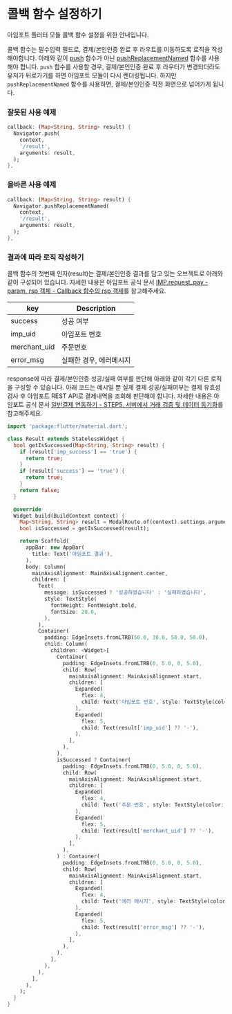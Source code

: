 # 콜백 함수 설정하기
아임포트 플러터 모듈 콜백 함수 설정을 위한 안내입니다.

콜백 함수는 필수입력 필드로, 결제/본인인증 완료 후 라우트를 이동하도록 로직을 작성해야합니다. 아래와 같이 [push](https://api.flutter.dev/flutter/widgets/Navigator/push.html) 함수가 아닌 [pushReplacementNamed](https://api.flutter.dev/flutter/widgets/Navigator/pushReplacementNamed.html) 함수를 사용해야 합니다.
`push` 함수를 사용할 경우, 결제/본인인증 완료 후 라우터가 변경되더라도 유저가 뒤로가기를 하면 아임포트 모듈이 다시 렌더링됩니다. 하지만 `pushReplacementNamed` 함수를 사용하면, 결제/본인인증 직전 화면으로 넘어가게 됩니다.

### 잘못된 사용 예제
```dart
callback: (Map<String, String> result) {
  Navigator.push(
    context,
    '/result',
    arguments: result,
  );
},
```

### 올바른 사용 예제
```dart
callback: (Map<String, String> result) {
  Navigator.pushReplacementNamed(
    context,
    '/result',
    arguments: result,
  );
},
```

### 결과에 따라 로직 작성하기
콜백 함수의 첫번째 인자(result)는 결제/본인인증 결과를 담고 있는 오브젝트로 아래와 같이 구성되어 있습니다. 자세한 내용은 아임포트 공식 문서 [IMP.request_pay - param, rsp 객체 - Callback 함수의 rsp 객제](https://docs.iamport.kr/tech/imp#callback)를 참고해주세요.

| key           |  Description       | 
| ------------- | ------------------ | 
| success       | 성공 여부            |
| imp_uid       | 아임포트 번호         |
| merchant_uid  | 주문번호             |
| error_msg     | 실패한 경우, 에러메시지  |

response에 따라 결제/본인인증 성공/실패 여부를 판단해 아래와 같이 각기 다른 로직을 구성할 수 있습니다. 아래 코드는 예시일 뿐 실제 결제 성공/실패여부는 결제 유효성 검사 후 아임포트 REST API로 결제내역을 조회해 판단해야 합니다. 자세한 내용은 아임포트 공식 문서 [일반결제 연동하기 - STEP5. 서버에서 거래 검증 및 데이터 동기화](https://docs.iamport.kr/implementation/payment#server-side-logic)를 참고해주세요.

```dart
import 'package:flutter/material.dart';

class Result extends StatelessWidget {
  bool getIsSuccessed(Map<String, String> result) {
    if (result['imp_success'] == 'true') {
      return true;
    }
    if (result['success'] == 'true') {
      return true;
    }
    return false;
  }

  @override
  Widget build(BuildContext context) {
    Map<String, String> result = ModalRoute.of(context).settings.arguments;
    bool isSuccessed = getIsSuccessed(result);

    return Scaffold(
      appBar: new AppBar(
        title: Text('아임포트 결과'),
      ),
      body: Column(
        mainAxisAlignment: MainAxisAlignment.center,
        children: [
          Text(
            message: isSuccessed ? '성공하였습니다' : '실패하였습니다',
            style: TextStyle(
              fontWeight: FontWeight.bold,
              fontSize: 20.0,
            ),
          ),
          Container(
            padding: EdgeInsets.fromLTRB(50.0, 30.0, 50.0, 50.0),
            child: Column(
              children: <Widget>[
                Container(
                  padding: EdgeInsets.fromLTRB(0, 5.0, 0, 5.0),
                  child: Row(
                    mainAxisAlignment: MainAxisAlignment.start,
                    children: [
                      Expanded(
                        flex: 4,
                        child: Text('아임포트 번호', style: TextStyle(color: Colors.grey))
                      ),
                      Expanded(
                        flex: 5,
                        child: Text(result['imp_uid'] ?? '-'),
                      ),
                    ],
                  ),
                ),
                isSuccessed ? Container(
                  padding: EdgeInsets.fromLTRB(0, 5.0, 0, 5.0),
                  child: Row(
                    mainAxisAlignment: MainAxisAlignment.start,
                    children: [
                      Expanded(
                        flex: 4,
                        child: Text('주문 번호', style: TextStyle(color: Colors.grey))
                      ),
                      Expanded(
                        flex: 5,
                        child: Text(result['merchant_uid'] ?? '-'),
                      ),
                    ],
                  ),
                ) : Container(
                  padding: EdgeInsets.fromLTRB(0, 5.0, 0, 5.0),
                  child: Row(
                    mainAxisAlignment: MainAxisAlignment.start,
                    children: [
                      Expanded(
                        flex: 4,
                        child: Text('에러 메시지', style: TextStyle(color: Colors.grey)),
                      ),
                      Expanded(
                        flex: 5,
                        child: Text(result['error_msg'] ?? '-'),
                      ),
                    ],
                  ),
                ),
              ],
            ),
          ),
        ],
      ),
    );
  }
}
```